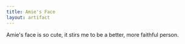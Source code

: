 ```yaml
---
title: Amie's Face
layout: artifact
---
```


Amie's face is so cute, it stirs me to be a better, more faithful person.

